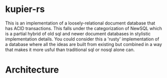 # kupier-rs

This is an implementation of a loosely-relational document database that has ACID transactions. This falls under the categorization of NewSQL which is a partial hybrid of old sql and newer document databases in stylistic implementation details. You could consider this a 'rusty' implementation of a database where all the ideas are built from existing but combined in a way that makes it more usful than traditional sql or nosql alone can.

# Architecture
